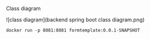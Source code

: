 Class diagram

![class diagram](backend spring boot class diagram.png)

    docker run -p 8081:8081 formtemplate:0.0.1-SNAPSHOT
[//]: # (you can build the image by running)

[//]: # ()
[//]: # (`docker build -t formtemplate .`)

[//]: # ()
[//]: # (and then start the container by running)

[//]: # ()
[//]: # (`docker run -p 8081:8081 formtemplate`)

[//]: # (## configurar base de datos)

[//]: # ()
[//]: # (    docker run --name templates_mongo --network mongodb -d mongodb/mongodb-community-server:6.0-ubi8)

[//]: # ()
[//]: # (esto expondra a la red de docker en la url)

[//]: # ()
[//]: # (    mongodb://mongodb:27017)

[//]: # ()
[//]: # (ejemplo de como pasar la cadena de conexion:)

[//]: # ()
[//]: # (    docker run -d --name MYAPP -e MONGODB_CONNSTRING=mongodb+srv://username:password@clusterURL MYAPP:1.0)